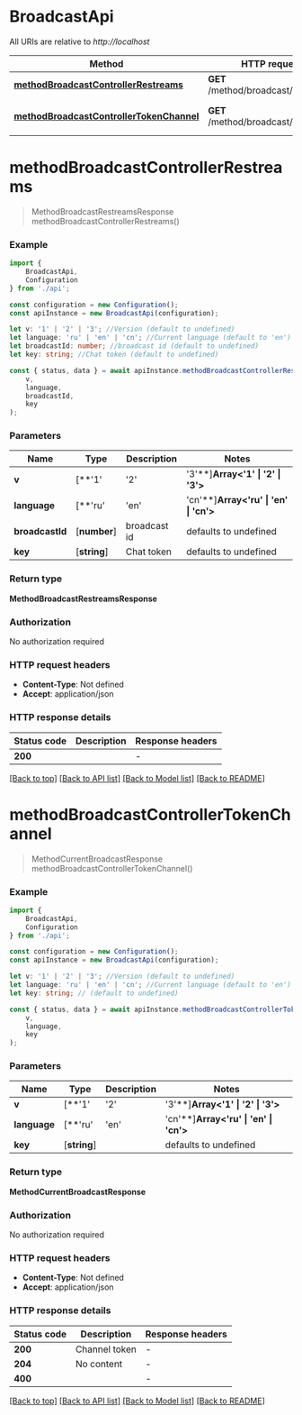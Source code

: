 # BroadcastApi

All URIs are relative to *http://localhost*

|Method | HTTP request | Description|
|------------- | ------------- | -------------|
|[**methodBroadcastControllerRestreams**](#methodbroadcastcontrollerrestreams) | **GET** /method/broadcast/restreams | Get restreams|
|[**methodBroadcastControllerTokenChannel**](#methodbroadcastcontrollertokenchannel) | **GET** /method/broadcast/longpoll | Connect channel, long polling|

# **methodBroadcastControllerRestreams**
> MethodBroadcastRestreamsResponse methodBroadcastControllerRestreams()


### Example

```typescript
import {
    BroadcastApi,
    Configuration
} from './api';

const configuration = new Configuration();
const apiInstance = new BroadcastApi(configuration);

let v: '1' | '2' | '3'; //Version (default to undefined)
let language: 'ru' | 'en' | 'cn'; //Current language (default to 'en')
let broadcastId: number; //broadcast id (default to undefined)
let key: string; //Chat token (default to undefined)

const { status, data } = await apiInstance.methodBroadcastControllerRestreams(
    v,
    language,
    broadcastId,
    key
);
```

### Parameters

|Name | Type | Description  | Notes|
|------------- | ------------- | ------------- | -------------|
| **v** | [**&#39;1&#39; | &#39;2&#39; | &#39;3&#39;**]**Array<&#39;1&#39; &#124; &#39;2&#39; &#124; &#39;3&#39;>** | Version | defaults to undefined|
| **language** | [**&#39;ru&#39; | &#39;en&#39; | &#39;cn&#39;**]**Array<&#39;ru&#39; &#124; &#39;en&#39; &#124; &#39;cn&#39;>** | Current language | defaults to 'en'|
| **broadcastId** | [**number**] | broadcast id | defaults to undefined|
| **key** | [**string**] | Chat token | defaults to undefined|


### Return type

**MethodBroadcastRestreamsResponse**

### Authorization

No authorization required

### HTTP request headers

 - **Content-Type**: Not defined
 - **Accept**: application/json


### HTTP response details
| Status code | Description | Response headers |
|-------------|-------------|------------------|
|**200** |  |  -  |

[[Back to top]](#) [[Back to API list]](../README.md#documentation-for-api-endpoints) [[Back to Model list]](../README.md#documentation-for-models) [[Back to README]](../README.md)

# **methodBroadcastControllerTokenChannel**
> MethodCurrentBroadcastResponse methodBroadcastControllerTokenChannel()


### Example

```typescript
import {
    BroadcastApi,
    Configuration
} from './api';

const configuration = new Configuration();
const apiInstance = new BroadcastApi(configuration);

let v: '1' | '2' | '3'; //Version (default to undefined)
let language: 'ru' | 'en' | 'cn'; //Current language (default to 'en')
let key: string; // (default to undefined)

const { status, data } = await apiInstance.methodBroadcastControllerTokenChannel(
    v,
    language,
    key
);
```

### Parameters

|Name | Type | Description  | Notes|
|------------- | ------------- | ------------- | -------------|
| **v** | [**&#39;1&#39; | &#39;2&#39; | &#39;3&#39;**]**Array<&#39;1&#39; &#124; &#39;2&#39; &#124; &#39;3&#39;>** | Version | defaults to undefined|
| **language** | [**&#39;ru&#39; | &#39;en&#39; | &#39;cn&#39;**]**Array<&#39;ru&#39; &#124; &#39;en&#39; &#124; &#39;cn&#39;>** | Current language | defaults to 'en'|
| **key** | [**string**] |  | defaults to undefined|


### Return type

**MethodCurrentBroadcastResponse**

### Authorization

No authorization required

### HTTP request headers

 - **Content-Type**: Not defined
 - **Accept**: application/json


### HTTP response details
| Status code | Description | Response headers |
|-------------|-------------|------------------|
|**200** | Channel token |  -  |
|**204** | No content |  -  |
|**400** |  |  -  |

[[Back to top]](#) [[Back to API list]](../README.md#documentation-for-api-endpoints) [[Back to Model list]](../README.md#documentation-for-models) [[Back to README]](../README.md)

